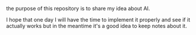 the purpose of this repository is to share my idea about AI.

I hope that one day I will have the time to implement it properly and see if it actually works but in the meantime it's a good idea to keep notes about it.